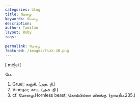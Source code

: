 ```yaml
---
categories: blog
title: மேழை
keywords: மேழை
description: 
author: Tamilan
layout: Ruby
tags: 
 
permalink: மேழை
featured: /images/ttak-48.png
---
```

  
[ mēḻai ]  
  
பெ.   
1. Gruel; கஞ்சி. (அக. நி.)  
2. Vinegar; காடி. (அக. நி.)   
3. cf. மோழை.Hornless beast; கொம்பில்லா விலங்கு. (நாமதீப.235.)